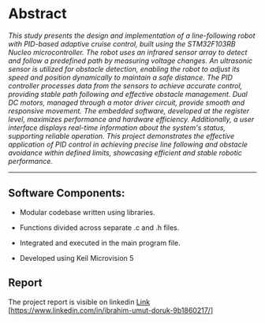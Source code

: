                            
# Abstract 
   *This study presents the design and implementation of a line-following robot with PID-based adaptive cruise control, built using the STM32F103RB Nucleo microcontroller. The robot uses an infrared sensor array to detect and follow a predefined path by measuring voltage changes. An ultrasonic sensor is utilized for obstacle detection, enabling the robot to adjust its speed and position dynamically to maintain a safe distance. The PID controller processes data from the sensors to achieve accurate control, providing stable path following and effective obstacle management. Dual DC motors, managed through a motor driver circuit, provide smooth and responsive movement. The embedded software, developed at the register level, maximizes performance and hardware efficiency. Additionally, a user interface displays real-time information about the system's status, supporting reliable operation. This project demonstrates the effective application of PID control in achieving precise line following and obstacle avoidance within defined limits, showcasing efficient and stable robotic performance.*   
***

## Software Components:

 * Modular codebase written using libraries.

* Functions divided across separate .c and .h files.

* Integrated and executed in the main program file.

 * Developed using Keil Microvision 5
## Report
 The project report is visible on linkedin 
[Link](https://www.linkedin.com/in/ibrahim-umut-doruk-9b1860217/)   [https://www.linkedin.com/in/ibrahim-umut-doruk-9b1860217/]

